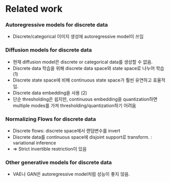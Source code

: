 # Related work
### Autoregressive models for discrete data
- Discrete/categorical 이미지 생성에 autoregressive model이 쓰임

### Diffusion models for discrete data
-  현재 diffusion model은 discrete or categorical data를 생성할 수 없음.
-  Discrete data 학습을 위해 discrete data space와 state space로 나누어 학습 (1)
-  Discrete state space에 비해 continuous state space가 훨씬 유연하고 효율적임.
-  Discrete data embedding을 사용 (2)
-  단순 thresholding은 쉽지만, continuous embedding을 quantization하면 multiple modes를 가져 thresholding/quantization하기 어려움

### Normalizing Flows for discrete data
- Discrete flows: discrete space에서 랜덤변수를 invert
- Discrete data를 continuous space에 disjoint support로 transform. : variational inference
- => Strict invertible restriction이 있음

### Other generative models for discrete data
- VAE나 GAN은 autoregressive model처럼 성능이 좋지 않음.
